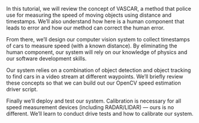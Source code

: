 In this tutorial, we will review the concept of VASCAR, a method that police use for measuring the speed of moving objects using distance and timestamps. We’ll also understand how here is a human component that leads to error and how our method can correct the human error.

From there, we’ll design our computer vision system to collect timestamps of cars to measure speed (with a known distance). By eliminating the human component, our system will rely on our knowledge of physics and our software development skills.

Our system relies on a combination of object detection and object tracking to find cars in a video stream at different waypoints. We’ll briefly review these concepts so that we can build out our OpenCV speed estimation driver script.

Finally we’ll deploy and test our system. Calibration is necessary for all speed measurement devices (including RADAR/LIDAR) — ours is no different. We’ll learn to conduct drive tests and how to calibrate our system.

